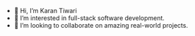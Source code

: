 - 👋 Hi, I’m Karan Tiwari
- 👀 I’m interested in full-stack software development.
- 💞️ I’m looking to collaborate on amazing real-world projects.

<!---
ktiwari598/ktiwari598 is a ✨ special ✨ repository because its `README.md` (this file) appears on your GitHub profile.
You can click the Preview link to take a look at your changes.
--->
